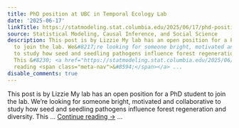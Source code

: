 ```yaml
---
title: PhD position at UBC in Temporal Ecology Lab
date: '2025-06-17'
linkTitle: https://statmodeling.stat.columbia.edu/2025/06/17/phd-position-at-ubc-in-temporal-ecology-lab/
source: Statistical Modeling, Causal Inference, and Social Science
description: This post is by Lizzie My lab has an open position for a PhD student
  to join the lab. We&#8217;re looking for someone bright, motivated and collaborative
  to study how seed and seedling pathogens influence forest regeneration and diversity.
  This &#8230; <a href="https://statmodeling.stat.columbia.edu/2025/06/17/phd-position-at-ubc-in-temporal-ecology-lab/">Continue
  reading <span class="meta-nav">&#8594;</span></a> ...
disable_comments: true
---
```

This post is by Lizzie My lab has an open position for a PhD student to join the lab. We&#8217;re looking for someone bright, motivated and collaborative to study how seed and seedling pathogens influence forest regeneration and diversity. This &#8230; <a href="https://statmodeling.stat.columbia.edu/2025/06/17/phd-position-at-ubc-in-temporal-ecology-lab/">Continue reading <span class="meta-nav">&#8594;</span></a> ...